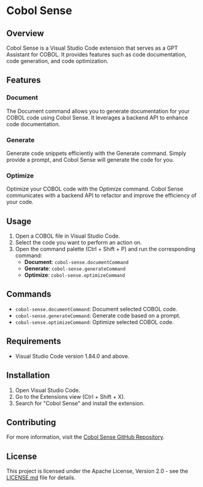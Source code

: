 # Cobol Sense

## Overview

Cobol Sense is a Visual Studio Code extension that serves as a GPT Assistant for COBOL. It provides features such as code documentation, code generation, and code optimization.

## Features

### Document

The Document command allows you to generate documentation for your COBOL code using Cobol Sense. It leverages a backend API to enhance code documentation.

### Generate

Generate code snippets efficiently with the Generate command. Simply provide a prompt, and Cobol Sense will generate the code for you.

### Optimize

Optimize your COBOL code with the Optimize command. Cobol Sense communicates with a backend API to refactor and improve the efficiency of your code.

## Usage

1. Open a COBOL file in Visual Studio Code.
2. Select the code you want to perform an action on.
3. Open the command palette (Ctrl + Shift + P) and run the corresponding command:
    - **Document**: `cobol-sense.documentCommand`
    - **Generate**: `cobol-sense.generateCommand`
    - **Optimize**: `cobol-sense.optimizeCommand`

## Commands

- `cobol-sense.documentCommand`: Document selected COBOL code.
- `cobol-sense.generateCommand`: Generate code based on a prompt.
- `cobol-sense.optimizeCommand`: Optimize selected COBOL code.

## Requirements

- Visual Studio Code version 1.84.0 and above.

## Installation

1. Open Visual Studio Code.
2. Go to the Extensions view (Ctrl + Shift + X).
3. Search for "Cobol Sense" and install the extension.

## Contributing

For more information, visit the [Cobol Sense GitHub Repository](https://github.com/cobolsense/COBOLSense).

## License

This project is licensed under the Apache License, Version 2.0 - see the [LICENSE.md](LICENSE.md) file for details.

